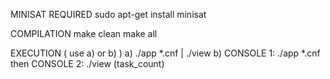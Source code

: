 MINISAT REQUIRED 
sudo apt-get install minisat

COMPILATION
make clean
make all

EXECUTION ( use a) or b) )
a)
./app *.cnf | ./view
b)
CONSOLE 1: ./app *.cnf
then
CONSOLE 2: ./view (task_count)